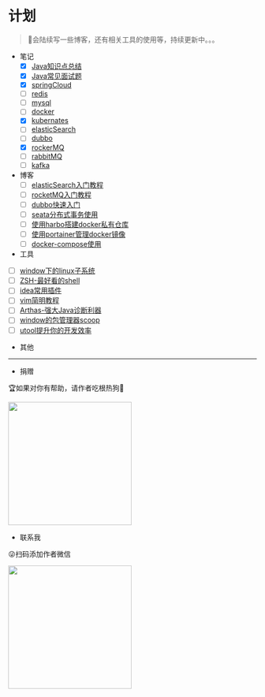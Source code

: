 # 计划
> 🤳会陆续写一些博客，还有相关工具的使用等，持续更新中。。。

- 笔记
  - [x] [Java知识点总结](../notes/java知识点总结.md)
  - [x] [Java常见面试题](../notes/java常见面试题.md)
  - [x] [springCloud](../notes/SpringCloud学习笔记.md)
  - [ ] [redis](../notes/redis.md)
  - [ ] [mysql](../notes/mysql.md)
  - [ ] [docker](../notes/docker.md)
  - [x] [kubernates](../notes/kubernates学习笔记.md)
  - [ ] [elasticSearch](../notes/elasticSearch学习笔记.md)
  - [ ] [dubbo](../notes/docker.md)
  - [x] [rockerMQ](../notes/rocketMQ.md)
  - [ ] [rabbitMQ](../notes/rabbitMQ.md)
  - [ ] [kafka](../notes/kafka.md)
- 博客
  - [ ] [elasticSearch入门教程](../blog/elasticSearch入门教程.md)
  - [ ] [rocketMQ入门教程](../blog/rocketMQ入门教程.md)
  - [ ] [dubbo快速入门](../blog/dubbo快速入门)
  - [ ] [seata分布式事务使用](../blog/seata分布式事务使用.md)
  - [ ] [使用harbo搭建docker私有仓库](../blog/harbor教程.md)
  - [ ] [使用portainer管理docker镜像](../blog/portainer教程.md)
  - [ ] [docker-compose使用](../blog/docker-compose教程.md)
- 工具
 - [ ] [window下的linux子系统](../tool/window下的linux子系统.md)
 - [ ] [ZSH-最好看的shell](../tool/最好看的shell.md)
 - [ ] [idea常用插件](../tool/idea常用插件.md)
 - [ ] [vim简明教程](../tool/vim简明教程.md)
 - [ ] [Arthas-强大Java诊断利器](../tool/强大的java诊断利器.md)
 - [ ] [window的包管理器scoop](../tool/window的包管理器.md)
 - [ ] [utool提升你的开发效率](../tool/utool提升你的开发效率.md)

- 其他



---

 - 捐赠

🏆如果对你有帮助，请作者吃根热狗🌭

<img src="http://doc.hkxx.icu/images/pay.png" width = "250" height = "250" />

- 联系我

😜扫码添加作者微信

<img src="http://doc.hkxx.icu/images/weixin.jpg" width = "250" height = "250" />